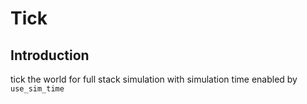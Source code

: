 # Tick

## Introduction
tick the world for full stack simulation with simulation time enabled by `use_sim_time`
